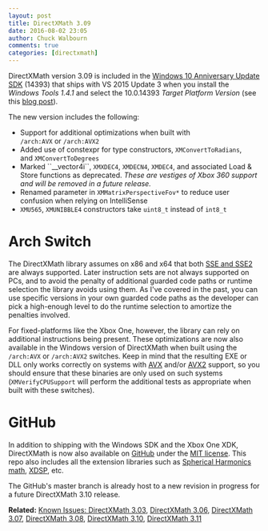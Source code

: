 ```yaml
---
layout: post
title: DirectXMath 3.09
date: 2016-08-02 23:05
author: Chuck Walbourn
comments: true
categories: [directxmath]
---
```

DirectXMath version 3.09 is included in the <a href="https://walbourn.github.io/windows-10-anniversary-update-sdk/">Windows 10 Anniversary Update SDK</a> (14393) that ships with VS 2015 Update 3 when you install the <em>Windows Tools 1.4.1</em> and select the 10.0.14393 <em>Target Platform</em> <em>Version</em> (see this <a href="https://devblogs.microsoft.com/cppblog/developing-for-windows-10-with-visual-c-2015/">blog post</a>).
<!--more-->

The new version includes the following:
<ul>
 	<li>Support for additional optimizations when built with <code>/arch:AVX</code> or <code>/arch:AVX2</code></li>
 	<li>Added use of constexpr for type constructors, <code>XMConvertToRadians</code>, and <code>XMConvertToDegrees</code></li>
 	<li>Marked ``__vector4i``, <code>XMXDEC4</code>, <code>XMDECN4</code>, <code>XMDEC4</code>, and associated Load & Store functions as deprecated. <em>These are vestiges of Xbox 360 support and will be removed in a future release.</em></li>
 	<li>Renamed parameter in <code>XMMatrixPerspectiveFov*</code> to reduce user confusion when relying on IntelliSense</li>
 	<li><code>XMU565</code>, <code>XMUNIBBLE4</code> constructors take <code>uint8_t</code> instead of <code>int8_t</code></li>
</ul>

<h1>Arch Switch</h1>

The DirectXMath library assumes on x86 and x64 that both <a href="https://walbourn.github.io/directxmath-sse-sse2-and-arm-neon/">SSE and SSE2</a> are always supported. Later instruction sets are not always supported on PCs, and to avoid the penalty of additional guarded code paths or runtime selection the library avoids using them. As I've covered in the past, you can use specific versions in your own guarded code paths as the developer can pick a high-enough level to do the runtime selection to amortize the penalties involved.

For fixed-platforms like the Xbox One, however, the library can rely on additional instructions being present. These optimizations are now also available in the Windows version of DirectXMath when built using the <code>/arch:AVX</code> or <code>/arch:AVX2</code> switches. Keep in mind that the resulting EXE or DLL only works correctly on systems with <a href="https://walbourn.github.io/directxmath-avx/">AVX</a> and/or <a href="https://walbourn.github.io/directxmath-avx2/">AVX2</a> support, so you should ensure that these binaries are only used on such systems (<code>XMVerifyCPUSupport</code> will perform the additional tests as appropriate when built with these switches).

<h1>GitHub</h1>

In addition to shipping with the Windows SDK and the Xbox One XDK, DirectXMath is now also available on <a href="https://github.com/Microsoft/DirectXMath">GitHub</a> under the <a href="https://opensource.org/licenses/MIT">MIT license</a>. This repo also includes all the extension libraries such as <a href="https://walbourn.github.io/spherical-harmonics-math/">Spherical Harmonics math</a>, <a href="https://walbourn.github.io/xdsp-h-digital-signal-processing-helper-functions/">XDSP</a>, etc.

The GitHub's master branch is already host to a new revision in progress for a future DirectXMath 3.10 release.

<strong>Related:</strong> <a href="https://walbourn.github.io/known-issues-directxmath-3-03/">Known Issues: DirectXMath 3.03</a>, <a href="https://walbourn.github.io/directxmath-3-06/">DirectXMath 3.06</a>, <a href="https://walbourn.github.io/directxmath-3-07/">DirectXMath 3.07</a>, <a href="https://walbourn.github.io/directxmath-3-08/">DirectXMath 3.08</a>, <a href="https://walbourn.github.io/directxmath-3-10/">DirectXMath 3.10</a>, <a href="https://walbourn.github.io/directxmath-3-11/">DirectXMath 3.11</a>
